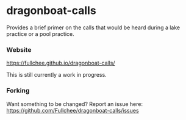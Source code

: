 # dragonboat-calls

Provides a brief primer on the calls that would be heard during a lake practice or a pool practice.

### Website
https://fullchee.github.io/dragonboat-calls/

This is still currently a work in progress.


### Forking
Want something to be changed? Report an issue here: https://github.com/Fullchee/dragonboat-calls/issues

